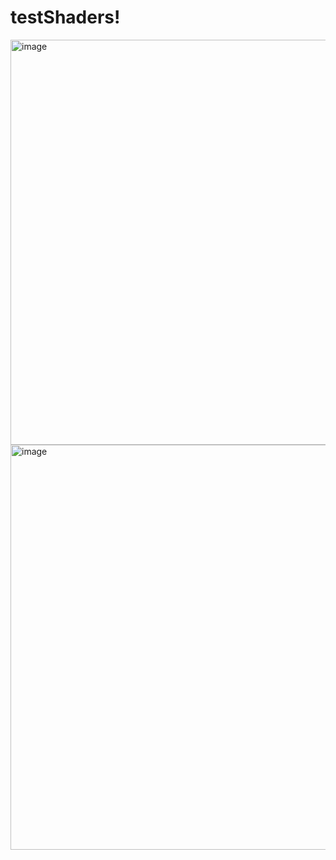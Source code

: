 # testShaders!

<img width="648" alt="image" src="https://user-images.githubusercontent.com/7868565/191272975-83576224-bbfb-4f7e-90e8-84bc80fcdd9e.png">
<img width="648" alt="image" src="https://user-images.githubusercontent.com/7868565/189535107-6822fe94-5670-44aa-be89-4a00e084cbcf.png">
